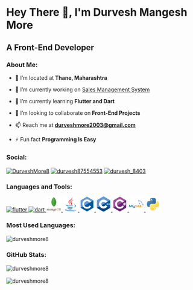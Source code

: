 <h1 align="left">Hey There 👋, I'm Durvesh Mangesh More</h1>
<h2 align="left">A Front-End Developer</h2>

<h3 align="left">About Me:</h3>

- 📍 I’m located at **Thane, Maharashtra**

- 🔭 I’m currently working on [Sales Management System](https://github.com/DurveshMore8/Sales-Management-System)

- 🌱 I’m currently learning **Flutter and Dart**

- 👯 I’m looking to collaborate on **Front-End Projects**

- 📫 Reach me at **durveshmore2003@gmail.com**

- ⚡ Fun fact **Programming Is Easy**

<h3 align="left">Social:</h3>
<p align="left">
<a href="https://github.com/DurveshMore8" target="blank"><img align="center" src="https://raw.githubusercontent.com/rahuldkjain/github-profile-readme-generator/master/src/images/icons/Social/github.svg" alt="DurveshMore8" height="30" width="40" /></a>
<a href="https://twitter.com/durvesh87554553" target="blank"><img align="center" src="https://raw.githubusercontent.com/rahuldkjain/github-profile-readme-generator/master/src/images/icons/Social/twitter.svg" alt="durvesh87554553" height="30" width="40" /></a>
<a href="https://instagram.com/durvesh_8403" target="blank"><img align="center" src="https://raw.githubusercontent.com/rahuldkjain/github-profile-readme-generator/master/src/images/icons/Social/instagram.svg" alt="durvesh_8403" height="30" width="40" /></a>
</p>

<h3 align="left">Languages and Tools:</h3>
<p align="left"> 
  <a href="https://flutter.dev" target="_blank" rel="noreferrer"> <img src="https://www.vectorlogo.zone/logos/flutterio/flutterio-icon.svg" alt="flutter" width="40" height="40"/> </a> 
  <a href="https://dart.dev" target="_blank" rel="noreferrer"> <img src="https://www.vectorlogo.zone/logos/dartlang/dartlang-icon.svg" alt="dart" width="40" height="40"/> </a> 
  <a href="https://www.mongodb.com/" target="_blank" rel="noreferrer"> <img src="https://raw.githubusercontent.com/devicons/devicon/master/icons/mongodb/mongodb-original-wordmark.svg" alt="mongodb" width="40" height="40"/> </a> 
  <a href="https://www.java.com" target="_blank" rel="noreferrer"> <img src="https://raw.githubusercontent.com/devicons/devicon/master/icons/java/java-original.svg" alt="java" width="40" height="40"/> </a> 
  <a href="https://www.cprogramming.com/" target="_blank" rel="noreferrer"> <img src="https://raw.githubusercontent.com/devicons/devicon/master/icons/c/c-original.svg" alt="c" width="40" height="40"/> </a> 
  <a href="https://www.w3schools.com/cpp/" target="_blank" rel="noreferrer"> <img src="https://raw.githubusercontent.com/devicons/devicon/master/icons/cplusplus/cplusplus-original.svg" alt="cplusplus" width="40" height="40"/> </a> 
  <a href="https://www.w3schools.com/cs/" target="_blank" rel="noreferrer"> <img src="https://raw.githubusercontent.com/devicons/devicon/master/icons/csharp/csharp-original.svg" alt="csharp" width="40" height="40"/> </a> 
  <a href="https://www.mysql.com/" target="_blank" rel="noreferrer"> <img src="https://raw.githubusercontent.com/devicons/devicon/master/icons/mysql/mysql-original-wordmark.svg" alt="mysql" width="40" height="40"/> </a> 
  <a href="https://www.python.org" target="_blank" rel="noreferrer"> <img src="https://raw.githubusercontent.com/devicons/devicon/master/icons/python/python-original.svg" alt="python" width="40" height="40"/> </a> </p>

<h3 align="left">Most Used Languages:</h3>
<p><img align="center" src="https://github-readme-stats.vercel.app/api/top-langs?username=durveshmore8&show_icons=true&locale=en&layout=compact&theme=dark" alt="durveshmore8" /></p>

<h3 align="left">GitHub Stats:</h3>
<p><img align="center" src="https://github-readme-stats.vercel.app/api?username=durveshmore8&show_icons=true&locale=en&theme=dark" alt="durveshmore8" /></p>

<p><img align="center" src="https://github-readme-streak-stats.herokuapp.com/?user=durveshmore8&theme=dark" alt="durveshmore8" /></p>
